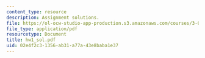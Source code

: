 ```yaml
---
content_type: resource
description: Assignment solutions.
file: https://ol-ocw-studio-app-production.s3.amazonaws.com/courses/3-052-nanomechanics-of-materials-and-biomaterials-spring-2007/02e4f2c31356ab31a77a43e8baba1e37_hw1_sol.pdf
file_type: application/pdf
resourcetype: Document
title: hw1_sol.pdf
uid: 02e4f2c3-1356-ab31-a77a-43e8baba1e37
---
```

